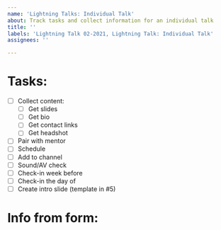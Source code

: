 ```yaml
---
name: 'Lightning Talks: Individual Talk'
about: Track tasks and collect information for an individual talk
title: ''
labels: 'Lightning Talk 02-2021, Lightning Talk: Individual Talk'
assignees: ''

---
```


# Tasks:

- [ ] Collect content: 
  - [ ] Get slides
  - [ ] Get bio
  - [ ] Get contact links
  - [ ] Get headshot
- [ ] Pair with mentor
- [ ] Schedule
- [ ] Add to channel
- [ ] Sound/AV check
- [ ] Check-in week before
- [ ] Check-in the day of
- [ ] Create intro slide (template in #5)

# Info from form:
